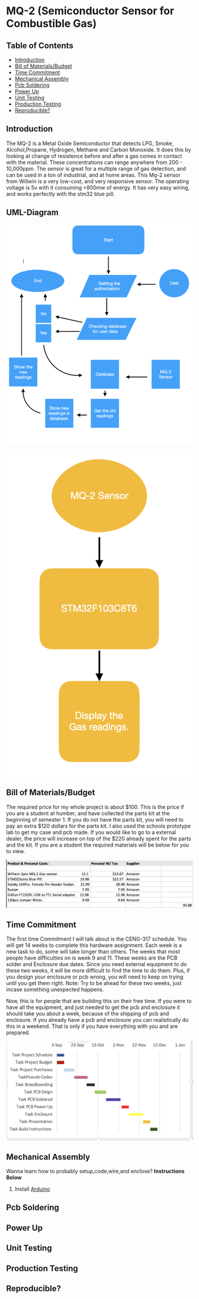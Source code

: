 # MQ-2 (Semiconductor Sensor for Combustible Gas)

## Table of Contents

* [Introduction](#Introduction)
* [Bill of Materials/Budget](#B)
* [Time Commitment](#T)
* [Mechanical Assembly](#M)
* [Pcb Soldering](#P)
* [Power Up](#PU)
* [Unit Testing](#UT)
* [Production Testing](#PT)
* [Reproducible?](#R)





## <a name="Introduction"> Introduction </a>

<p> The MQ-2 is a Metal Oxide Semiconductor that detects LPG, Smoke, Alcohol,Propane, Hydrogen, Methane and Carbon Monoxide. It does this by looking at change of resistence before and after a gas comes in contact with the material. These concentrations can range anywhere from 200 - 10,000ppm. The sensor is great for a multiple range of gas detection, and can be used in a ton of industrial, and at home areas. This Mq-2 sensor from Willwin is a very low-cost, and very responsive sensor. The operating voltage is 5v with it consuming <800mw of energy. It has very easy wiring, and works perfectly with the stm32 blue pill.<p>
 
## UML-Diagram

![image of packages](https://github.com/lucasfini/SmartHome/blob/master/images/UML.png)

![image of packages](https://github.com/lucasfini/SmartHome/blob/master/images/systemdiagram.png)

## <a name="B"> Bill of Materials/Budget </a>

The required price for my whole project is about $100. This is the price if you are a student at humber, and have collected the parts kit at the beginning of semester 1. If you do not have the parts kit, you will need to pay an extra $120 dollars for the parts kit. I also used the schools prototype lab to get my case and pcb made. If you would like to go to a external dealer, the price will increase on top of the $220 already spent for the parts and the kit. If you are a student the required materials will be below for you to view. 


![image of budget](https://github.com/lucasfini/SmartHome/blob/master/images/budget.png)


## <a name="T"> Time Commitment </a>

The first time Commitment I will talk about is the CENG-317 schedule. You will get 14 weeks to complete this hardware assignment. Each week is a new task to do, some will take longer than others. The weeks that most people have difficulties on is week 9 and 11. These weeks are the PCB solder and Enclosure due dates. Since you need external equipment to do these two weeks, it will be more difficult to find the time to do them. Plus, if you design your enclosure or pcb wrong, you will need to keep on trying until you get them right. Note: Try to be ahead for these two weeks, just incase something unexpected happens. 

Now, this is for people that are building this on their free time. If you were to have all the equipment, and just needed to get the pcb and enclosure it should take you about a week, because of the shipping of pcb and enclosure. If you already have a pcb and enclosure you can realistically do this in a weekend. That is only if you have everything with you and are prepared. 

![image of schedule](https://github.com/lucasfini/SmartHome/blob/master/images/sch.png)

## <a name="M"> Mechanical Assembly </a>

Wanna learn how to probably setup,code,wire,and enclose?  **Instructions Below**

1. Install [Arduino](https://www.arduino.cc/en/main/software)

## <a name="P"> Pcb Soldering </a>

## <a name="PU"> Power Up</a>

## <a name="UT"> Unit Testing </a>

## <a name="PT"> Production Testing </a>

## <a name="R"> Reproducible?  </a>


